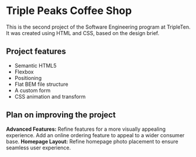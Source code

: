 # Triple Peaks Coffee Shop

This is the second project of the Software Engineering program at TripleTen. It was created using HTML and CSS, based on the design brief.

## Project features

- Semantic HTML5
- Flexbox
- Positioning
- Flat BEM file structure
- A custom form
- CSS animation and transform

## Plan on improving the project

**Advanced Features:** Refine features for a more visually appealing experience. Add an online ordering feature to appeal to a wider consumer base.
**Homepage Layout:** Refine homepage photo placement to ensure seamless user experience.
